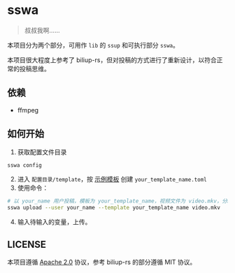 # sswa

> 叔叔我啊……

本项目分为两个部分，可用作 `lib` 的 `ssup` 和可执行部分 `sswa`。

本项目很大程度上参考了 biliup-rs，但对投稿的方式进行了重新设计，以符合正常的投稿思维。

## 依赖

- ffmpeg

## 如何开始

1. 获取配置文件目录

```bash
sswa config
```

2. 进入 `配置目录/template`，按 [示例模板](examples/templates/mrrj.toml) 创建 `your_template_name.toml`
3. 使用命令：

```bash
# 以 your_name 用户投稿，模板为 your_template_name，视频文件为 video.mkv，分P名为 video
sswa upload --user your_name --template your_template_name video.mkv
```

4. 输入待输入的变量，上传。

## LICENSE

本项目遵循 [Apache 2.0](LICENSE) 协议，参考 biliup-rs 的部分遵循 MIT 协议。